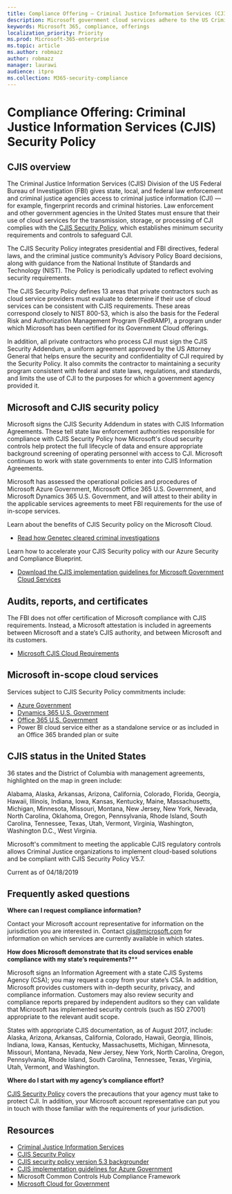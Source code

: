 ```yaml
---
title: Compliance Offering — Criminal Justice Information Services (CJIS) Security Policy
description: Microsoft government cloud services adhere to the US Criminal Justice Information Services Security Policy.
keywords: Microsoft 365, compliance, offerings
localization_priority: Priority
ms.prod: Microsoft-365-enterprise
ms.topic: article
ms.author: robmazz
author: robmazz
manager: laurawi
audience: itpro
ms.collection: M365-security-compliance
---
```


# Compliance Offering: Criminal Justice Information Services (CJIS) Security Policy

## CJIS overview

The Criminal Justice Information Services (CJIS) Division of the US Federal Bureau of Investigation (FBI) gives state, local, and federal law enforcement and criminal justice agencies access to criminal justice information (CJI) — for example, fingerprint records and criminal histories. Law enforcement and other government agencies in the United States must ensure that their use of cloud services for the transmission, storage, or processing of CJI complies with the [CJIS Security Policy](http://aka.ms/cjis-security-policy), which establishes minimum security requirements and controls to safeguard CJI.  
  
The CJIS Security Policy integrates presidential and FBI directives, federal laws, and the criminal justice community’s Advisory Policy Board decisions, along with guidance from the National Institute of Standards and Technology (NIST). The Policy is periodically updated to reflect evolving security requirements.  
  
The CJIS Security Policy defines 13 areas that private contractors such as cloud service providers must evaluate to determine if their use of cloud services can be consistent with CJIS requirements. These areas correspond closely to NIST 800-53, which is also the basis for the Federal Risk and Authorization Management Program (FedRAMP), a program under which Microsoft has been certified for its Government Cloud offerings.  
  
In addition, all private contractors who process CJI must sign the CJIS Security Addendum, a uniform agreement approved by the US Attorney General that helps ensure the security and confidentiality of CJI required by the Security Policy. It also commits the contractor to maintaining a security program consistent with federal and state laws, regulations, and standards, and limits the use of CJI to the purposes for which a government agency provided it.

## Microsoft and CJIS security policy

Microsoft signs the CJIS Security Addendum in states with CJIS Information Agreements. These tell state law enforcement authorities responsible for compliance with CJIS Security Policy how Microsoft's cloud security controls help protect the full lifecycle of data and ensure appropriate background screening of operating personnel with access to CJI. Microsoft continues to work with state governments to enter into CJIS Information Agreements.  
  
Microsoft has assessed the operational policies and procedures of Microsoft Azure Government, Microsoft Office 365 U.S. Government, and Microsoft Dynamics 365 U.S. Government, and will attest to their ability in the applicable services agreements to meet FBI requirements for the use of in-scope services.  
  
Learn about the benefits of CJIS Security policy on the Microsoft Cloud.

- [Read how Genetec cleared criminal investigations](https://customers.microsoft.com/story/genetec)

Learn how to accelerate your CJIS Security policy with our Azure Security and Compliance Blueprint.

- [Download the CJIS implementation guidelines for Microsoft Government Cloud Services](https://gallery.technet.microsoft.com/CJIS-Implementation-62af7c27)

## Audits, reports, and certificates

The FBI does not offer certification of Microsoft compliance with CJIS requirements. Instead, a Microsoft attestation is included in agreements between Microsoft and a state’s CJIS authority, and between Microsoft and its customers.

- [Microsoft CJIS Cloud Requirements](https://aka.ms/MicrosoftCJISCloudRequirements)

## Microsoft in-scope cloud services

Services subject to CJIS Security Policy commitments include:

- [Azure Government](https://aka.ms/AzureCompliance)
- [Dynamics 365 U.S. Government](NULL)
- [Office 365 U.S. Government](https://go.microsoft.com/fwlink/p/?LinkID=2077751)
- Power BI cloud service either as a standalone service or as included in an Office 365 branded plan or suite

## CJIS status in the United States

36 states and the District of Columbia with management agreements, highlighted on the map in green include:  
  
Alabama, Alaska, Arkansas, Arizona, California, Colorado, Florida, Georgia, Hawaii, Illinois, Indiana, Iowa, Kansas, Kentucky, Maine, Massachusetts, Michigan, Minnesota, Missouri, Montana, New Jersey, New York, Nevada, North Carolina, Oklahoma, Oregon, Pennsylvania, Rhode Island, South Carolina, Tennessee, Texas, Utah, Vermont, Virginia, Washington, Washington D.C., West Virginia.  
  
Microsoft's commitment to meeting the applicable CJIS regulatory controls allows Criminal Justice organizations to implement cloud-based solutions and be compliant with CJIS Security Policy V5.7.  
  
Current as of 04/18/2019

## Frequently asked questions

**Where can I request compliance information?**

Contact your Microsoft account representative for information on the jurisdiction you are interested in. Contact [cjis@microsoft.com](mailto:cjis@microsoft.com) for information on which services are currently available in which states.

**How does Microsoft demonstrate that its cloud services enable compliance with my state’s requirements?****

Microsoft signs an Information Agreement with a state CJIS Systems Agency (CSA); you may request a copy from your state’s CSA. In addition, Microsoft provides customers with in-depth security, privacy, and compliance information. Customers may also review security and compliance reports prepared by independent auditors so they can validate that Microsoft has implemented security controls (such as ISO 27001) appropriate to the relevant audit scope.

States with appropriate CJIS documentation, as of August 2017, include: Alaska, Arizona, Arkansas, California, Colorado, Hawaii, Georgia, Illinois, Indiana, Iowa, Kansas, Kentucky, Massachusetts, Michigan, Minnesota, Missouri, Montana, Nevada, New Jersey, New York, North Carolina, Oregon, Pennsylvania, Rhode Island, South Carolina, Tennessee, Texas, Virginia, Utah, Vermont, and Washington.

**Where do I start with my agency’s compliance effort?**

[CJIS Security Policy](http://aka.ms/cjis-security-policy) covers the precautions that your agency must take to protect CJI. In addition, your Microsoft account representative can put you in touch with those familiar with the requirements of your jurisdiction.

## Resources

- [Criminal Justice Information Services](https://aka.ms/cjis)
- [CJIS Security Policy](http://aka.ms/cjis-security-policy)
- [CJIS security policy version 5.3 backgrounder](https://aka.ms/cjis-backgrounder)
- [CJIS implementation guidelines for Azure Government](https://aka.ms/cjisimplementationguidelines)
- Microsoft Common Controls Hub Compliance Framework
- [Microsoft Cloud for Government](http://enterprise.microsoft.com/industries/government/start-your-microsoft-cloud-for-government-trial-today)
